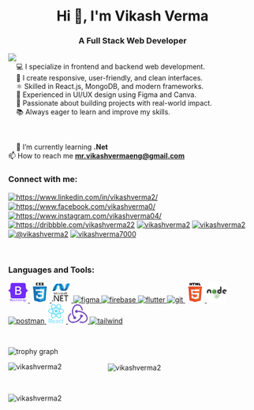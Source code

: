 <h1 align="center">Hi 👋, I'm Vikash Verma</h1>
<h3 align="center">A Full Stack Web Developer</h3>






<img align="left" height="190" src="https://gifdb.com/images/high/animated-chock-coding-c78f6elj32sfoi8q.gif">

<br/>
<span align="left">  💻 I specialize in frontend and backend web development.</span><br/>
<span align="left">  🎨 I create responsive, user-friendly, and clean interfaces.</span><br/>
<span align="left">  ⚛️ Skilled in React.js, MongoDB, and modern frameworks.</span><br/>
<span align="left">  🎯  Experienced in UI/UX design using Figma and Canva.</span><br/>
<span align="left">  🚀 Passionate about building projects with real-world impact.</span><br/>
<span align="left">  📚 Always eager to learn and improve my skills.</span><br/>


<br/>  
<br/>

🌱 I’m currently learning **.Net**
<br/>
📫 How to reach me **mr.vikashvermaeng@gmail.com**


<h3 align="left">Connect with me:</h3>
<p align="left">
<a href="https://linkedin.com/in/https://www.linkedin.com/in/vikashverma2/" target="blank"><img align="center" src="https://raw.githubusercontent.com/rahuldkjain/github-profile-readme-generator/master/src/images/icons/Social/linked-in-alt.svg" alt="https://www.linkedin.com/in/vikashverma2/" height="30" width="40" /></a>
<a href="https://fb.com/https://www.facebook.com/vikashverma0/" target="blank"><img align="center" src="https://raw.githubusercontent.com/rahuldkjain/github-profile-readme-generator/master/src/images/icons/Social/facebook.svg" alt="https://www.facebook.com/vikashverma0/" height="30" width="40" /></a>
<a href="https://instagram.com/https://www.instagram.com/vikashverma04/" target="blank"><img align="center" src="https://raw.githubusercontent.com/rahuldkjain/github-profile-readme-generator/master/src/images/icons/Social/instagram.svg" alt="https://www.instagram.com/vikashverma04/" height="30" width="40" /></a>
<a href="https://dribbble.com/https://dribbble.com/vikashverma22" target="blank"><img align="center" src="https://raw.githubusercontent.com/rahuldkjain/github-profile-readme-generator/master/src/images/icons/Social/dribbble.svg" alt="https://dribbble.com/vikashverma22" height="30" width="40" /></a>
<a href="https://www.hackerrank.com/vikashverma2" target="blank"><img align="center" src="https://raw.githubusercontent.com/rahuldkjain/github-profile-readme-generator/master/src/images/icons/Social/hackerrank.svg" alt="vikashverma2" height="30" width="40" /></a>
<a href="https://www.leetcode.com/vikashverma2" target="blank"><img align="center" src="https://raw.githubusercontent.com/rahuldkjain/github-profile-readme-generator/master/src/images/icons/Social/leet-code.svg" alt="vikashverma2" height="30" width="40" /></a>
<a href="https://www.hackerearth.com/@vikashverma2" target="blank"><img align="center" src="https://raw.githubusercontent.com/rahuldkjain/github-profile-readme-generator/master/src/images/icons/Social/hackerearth.svg" alt="@vikashverma2" height="30" width="40" /></a>
<a href="https://auth.geeksforgeeks.org/user/vikashverma7000" target="blank"><img align="center" src="https://raw.githubusercontent.com/rahuldkjain/github-profile-readme-generator/master/src/images/icons/Social/geeks-for-geeks.svg" alt="vikashverma7000" height="30" width="40" /></a>
</p>
<br/>

<h3 align="left">Languages and Tools:</h3>
<p align="left"> <a href="https://getbootstrap.com" target="_blank" rel="noreferrer"> <img src="https://raw.githubusercontent.com/devicons/devicon/master/icons/bootstrap/bootstrap-plain-wordmark.svg" alt="bootstrap" width="40" height="40"/> </a> <a href="https://www.w3schools.com/css/" target="_blank" rel="noreferrer"> <img src="https://raw.githubusercontent.com/devicons/devicon/master/icons/css3/css3-original-wordmark.svg" alt="css3" width="40" height="40"/> </a> <a href="https://dotnet.microsoft.com/" target="_blank" rel="noreferrer"> <img src="https://raw.githubusercontent.com/devicons/devicon/master/icons/dot-net/dot-net-original-wordmark.svg" alt="dotnet" width="40" height="40"/> </a> <a href="https://www.figma.com/" target="_blank" rel="noreferrer"> <img src="https://www.vectorlogo.zone/logos/figma/figma-icon.svg" alt="figma" width="40" height="40"/> </a> <a href="https://firebase.google.com/" target="_blank" rel="noreferrer"> <img src="https://www.vectorlogo.zone/logos/firebase/firebase-icon.svg" alt="firebase" width="40" height="40"/> </a> <a href="https://flutter.dev" target="_blank" rel="noreferrer"> <img src="https://www.vectorlogo.zone/logos/flutterio/flutterio-icon.svg" alt="flutter" width="40" height="40"/> </a> <a href="https://git-scm.com/" target="_blank" rel="noreferrer"> <img src="https://www.vectorlogo.zone/logos/git-scm/git-scm-icon.svg" alt="git" width="40" height="40"/> </a> <a href="https://www.w3.org/html/" target="_blank" rel="noreferrer"> <img src="https://raw.githubusercontent.com/devicons/devicon/master/icons/html5/html5-original-wordmark.svg" alt="html5" width="40" height="40"/> </a> <a href="https://nodejs.org" target="_blank" rel="noreferrer"> <img src="https://raw.githubusercontent.com/devicons/devicon/master/icons/nodejs/nodejs-original-wordmark.svg" alt="nodejs" width="40" height="40"/> </a> <a href="https://postman.com" target="_blank" rel="noreferrer"> <img src="https://www.vectorlogo.zone/logos/getpostman/getpostman-icon.svg" alt="postman" width="40" height="40"/> </a> <a href="https://reactjs.org/" target="_blank" rel="noreferrer"> <img src="https://raw.githubusercontent.com/devicons/devicon/master/icons/react/react-original-wordmark.svg" alt="react" width="40" height="40"/> </a> <a href="https://redux.js.org" target="_blank" rel="noreferrer"> <img src="https://raw.githubusercontent.com/devicons/devicon/master/icons/redux/redux-original.svg" alt="redux" width="40" height="40"/> </a> <a href="https://tailwindcss.com/" target="_blank" rel="noreferrer"> <img src="https://www.vectorlogo.zone/logos/tailwindcss/tailwindcss-icon.svg" alt="tailwind" width="40" height="40"/> </a> </p>
<br/>


 </p> <img src="https://github-profile-trophy.vercel.app?username=vikashverma2&theme=dracula&column=-1&row=1&margin-w=8&margin-h=8&no-bg=false&no-frame=false&order=4" height="150" alt="trophy graph"  /> </p>




<p><img align="left" width="40%" src="https://github-readme-stats.vercel.app/api/top-langs?username=vikashverma2&show_icons=true&locale=en&layout=compact&theme=tokyonight" alt="vikashverma2" /></p>


<p><img align="center" width="56%"  src="https://github-readme-streak-stats.herokuapp.com/?user=vikashverma2&&theme=tokyonight" alt="vikashverma2" /></p>


<br/>

<p align="left"> <img src="https://komarev.com/ghpvc/?username=vikashverma2&label=Profile%20views&color=0e75b6&style=flat" alt="vikashverma2" /> </p>

